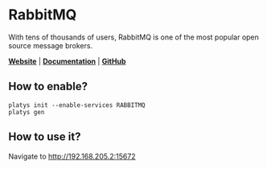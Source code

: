 # RabbitMQ 

With tens of thousands of users, RabbitMQ is one of the most popular open source message brokers.

**[Website](https://www.rabbitmq.com/)** | **[Documentation](https://www.rabbitmq.com/documentation.html)** | **[GitHub](https://github.com/rabbitmq/rabbitmq-server)**

## How to enable?

```
platys init --enable-services RABBITMQ
platys gen
```

## How to use it?

Navigate to <http://192.168.205.2:15672>